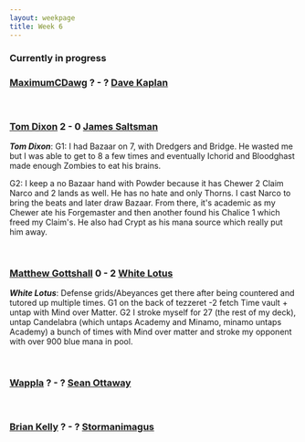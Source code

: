 ```yaml
---
layout: weekpage
title: Week 6
---
```


### Currently in progress

### [MaximumCDawg](/MCD2-The-White-Gate) ? - ? [Dave Kaplan](/DK2-UR-Delver)

<br />

### [Tom Dixon](/TD2-Dredge) 2 - 0 [James Saltsman](/JGS2-Stax)

***Tom Dixon***: G1: I had Bazaar on 7, with Dredgers and Bridge. He wasted me but I was able to get to 8 a few times and eventually Ichorid and Bloodghast made enough Zombies to eat his brains.

G2: I keep a no Bazaar hand with Powder because it has Chewer 2 Claim Narco and 2 lands as well. He has no hate and only Thorns. I cast Narco to bring the beats and later draw Bazaar. From there, it's academic as my Chewer ate his Forgemaster and then another found his Chalice 1 which freed my Claim's. He also had Crypt as his mana source which really put him away.

<br />

### [Matthew Gottshall](/MG2-UR-Delver) 0 - 2 [White Lotus](/WL2-Neo-Academy)

***White Lotus***: Defense grids/Abeyances get there after being countered and tutored up multiple times.
G1 on the back of tezzeret -2 fetch Time vault + untap with Mind over Matter.
G2 I stroke myself for 27 (the rest of my deck), untap Candelabra (which untaps Academy and Minamo, minamo untaps Academy) a bunch of times with Mind over matter and stroke my opponent with over 900 blue mana in pool.

<br />

### [Wappla](/W2-Esper-Dragons) ? - ? [Sean Ottaway](/SO2-Punishing-Dack)

<br />

### [Brian Kelly](/BK2-Dragonlord-Oath) ? - ? [Stormanimagus](/ST2-California-Shops)

